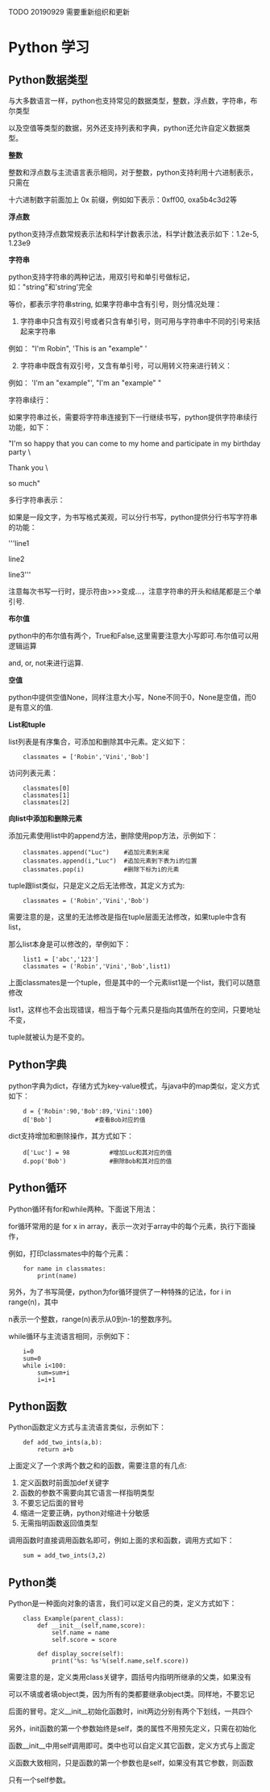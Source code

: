 
TODO 20190929 需要重新组织和更新

# Python 学习

## Python数据类型

与大多数语言一样，python也支持常见的数据类型，整数，浮点数，字符串，布尔类型

以及空值等类型的数据，另外还支持列表和字典，python还允许自定义数据类型。

**整数**

整数和浮点数与主流语言表示相同，对于整数，python支持利用十六进制表示，只需在

十六进制数字前面加上 0x 前缀，例如如下表示：0xff00, oxa5b4c3d2等

**浮点数**

python支持浮点数常规表示法和科学计数表示法，科学计数法表示如下：1.2e-5, 1.23e9

**字符串**

python支持字符串的两种记法，用双引号和单引号做标记，如："string"和'string'完全

等价，都表示字符串string, 如果字符串中含有引号，则分情况处理：

1. 字符串中只含有双引号或者只含有单引号，则可用与字符串中不同的引号来括起来字符串

例如： "I'm Robin", 'This is an "example" '

2. 字符串中既含有双引号，又含有单引号，可以用转义符来进行转义：

例如： 'I\'m an "example"', "I'm an \"example\" "

字符串续行：

如果字符串过长，需要将字符串连接到下一行继续书写，python提供字符串续行功能，如下：

"I'm so happy that you can come to my home and participate in my birthday party \

Thank you \

so much"

多行字符串表示：

如果是一段文字，为书写格式美观，可以分行书写，python提供分行书写字符串的功能：

'''line1

line2

line3'''

注意每次书写一行时，提示符由>>>变成...，注意字符串的开头和结尾都是三个单引号.

**布尔值**

python中的布尔值有两个，True和False,这里需要注意大小写即可.布尔值可以用逻辑运算

and, or, not来进行运算.

**空值**

python中提供空值None，同样注意大小写，None不同于0，None是空值，而0是有意义的值.

**List和tuple**

list列表是有序集合，可添加和删除其中元素。定义如下：

        classmates = ['Robin','Vini','Bob']

访问列表元素：

        classmates[0]
        classmates[1]
        classmates[2]

**向list中添加和删除元素**

添加元素使用list中的append方法，删除使用pop方法，示例如下：

        classmates.append("Luc")	#追加元素到末尾
        classmates.append(i,"Luc")	#追加元素到下表为i的位置
        classmates.pop(i)			#删除下标为i的元素

tuple跟list类似，只是定义之后无法修改，其定义方式为:

        classmates = ('Robin','Vini','Bob')

需要注意的是，这里的无法修改是指在tuple层面无法修改，如果tuple中含有list，

那么list本身是可以修改的，举例如下：

        list1 = ['abc','123']
        classmates = ('Robin','Vini','Bob',list1)

上面classmates是一个tuple，但是其中的一个元素list1是一个list，我们可以随意修改

list1，这样也不会出现错误，相当于每个元素只是指向其值所在的空间，只要地址不变，

tuple就被认为是不变的。

## Python字典

python字典为dict，存储方式为key-value模式，与java中的map类似，定义方式如下：

        d = {'Robin':90,'Bob':89,'Vini':100}
        d['Bob']			#查看Bob对应的值

dict支持增加和删除操作，其方式如下：

        d['Luc'] = 98			#增加Luc和其对应的值
        d.pop('Bob')			#删除Bob和其对应的值

## Python循环

Python循环有for和while两种。下面说下用法：

for循环常用的是 for x in array，表示一次对于array中的每个元素，执行下面操作，

例如，打印classmates中的每个元素：

        for name in classmates:
            print(name)

另外，为了书写简便，python为for循环提供了一种特殊的记法，for i in range(n)，其中

n表示一个整数，range(n)表示从0到n-1的整数序列。

while循环与主流语言相同，示例如下：

        i=0
        sum=0
        while i<100:
            sum=sum+i
            i=i+1

## Python函数

Python函数定义方式与主流语言类似，示例如下：

        def add_two_ints(a,b):
            return a+b

上面定义了一个求两个数之和的函数，需要注意的有几点:

1. 定义函数时前面加def关键字
2. 函数的参数不需要向其它语言一样指明类型
3. 不要忘记后面的冒号
4. 缩进一定要正确，python对缩进十分敏感
5. 无需指明函数返回值类型

调用函数时直接调用函数名即可，例如上面的求和函数，调用方式如下：

        sum = add_two_ints(3,2)

## Python类

Python是一种面向对象的语言，我们可以定义自己的类，定义方式如下：

        class Example(parent_class):
            def __init__(self,name,score):
                self.name = name
                self.score = score

            def display_socre(self):
                print('%s: %s'%(self.name,self.score))

需要注意的是，定义类用class关键字，圆括号内指明所继承的父类，如果没有

可以不填或者填object类，因为所有的类都要继承object类。同样地，不要忘记

后面的冒号。定义__init__初始化函数时，init两边分别有两个下划线，一共四个

另外，init函数的第一个参数始终是self，类的属性不用预先定义，只需在初始化

函数__init__中用self调用即可。类中也可以自定义其它函数，定义方式与上面定

义函数大致相同，只是函数的第一个参数也是self，如果没有其它参数，则函数

只有一个self参数。
